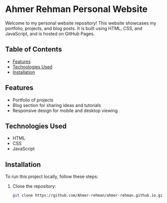 # Ahmer Rehman Personal Website

Welcome to my personal website repository! This website showcases my portfolio, projects, and blog posts. It is built using HTML, CSS, and JavaScript, and is hosted on GitHub Pages.

## Table of Contents
- [Features](#features)
- [Technologies Used](#technologies-used)
- [Installation](#installation)

## Features
- Portfolio of projects
- Blog section for sharing ideas and tutorials
- Responsive design for mobile and desktop viewing

## Technologies Used
- HTML
- CSS
- JavaScript

## Installation
To run this project locally, follow these steps:

1. Clone the repository:
   ```bash
   git clone https://github.com/Ahmer-rehman/ahmer-rehman.github.io.git
